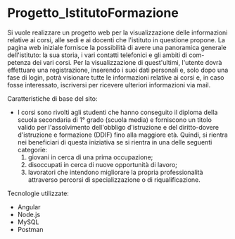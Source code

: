 # Progetto_IstitutoFormazione

Si vuole realizzare un progetto web per la visualizzazione delle informazioni relative ai corsi, alle sedi e ai docenti che l'istituto in questione propone.
La pagina web iniziale fornisce la possibilità di avere una panoramica generale dell'istituto: la sua storia, i vari contatti telefonici e gli ambiti di com-
petenza dei vari corsi. Per la visualizzazione di quest'ultimi, l'utente dovrà effettuare una registrazione, inserendo i suoi dati personali e, solo dopo una
fase di login, potrà visionare tutte le informazioni relative ai corsi e, in caso fosse interessato, iscriversi per ricevere ulteriori informazioni via mail.

Caratteristiche di base del sito:
- I corsi sono rivolti agli studenti che hanno conseguito il diploma della scuola secondaria di 1° grado (scuola media) e forniscono un titolo valido per
l'assolvimento dell'obbligo d'istruzione e del diritto-dovere d'istruzione e formazione (DDIF) fino alla maggiore età. Quindi, si rientra nei beneficiari di
questa iniziativa se si rientra in una delle seguenti categorie:
  1) giovani in cerca di una prima occupazione;
  2) disoccupati in cerca di nuove opportunità di lavoro;
  3) lavoratori che intendono migliorare la propria professionalità attraverso percorsi di specializzazione o di riqualificazione.


Tecnologie utilizzate:
  - Angular
  - Node.js
  - MySQL
  - Postman
